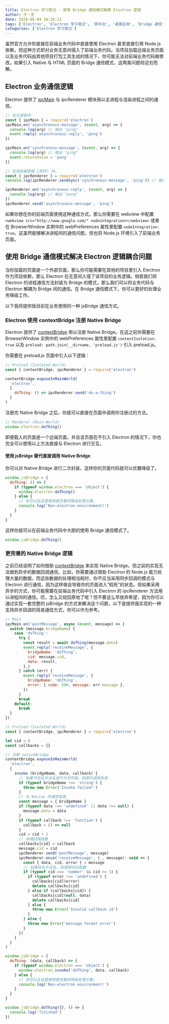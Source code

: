 ```yaml
---
title: Electron 学习笔记 - 使用 Bridge 通信模式解耦 Electron 逻辑
author: 子丶言
date: 2020-06-04 18:26:22
tags: ['Electron', 'Electron 学习笔记', '跨平台', '桌面应用', 'Bridge 通信']
categories: ['Electron 学习笔记']
---
```


虽然官方允许你直接在前端业务代码中直接使用 Electron 甚至直接引用 Node.js 依赖，但这种方式却对业务无意间侵入了前端业务代码。当项目加载远端业务页面以及业务代码由其他项目打包工具生成的情况下，你可能无法对前端业务代码做修改。如果引入 Native 与 HTML 页面的 Bridge 通信模式，这两类问题将迎刃而解。
<!-- more --> 

## Electron 业务通信逻辑

Electron 提供了 [ipcMain](https://www.electronjs.org/docs/api/ipc-main) 与 ipcRenderer 模块用以主进程与渲染进程之间的通信。

```javascript
// 在主进程中.
const { ipcMain } = require('electron')
ipcMain.on('asynchronous-message', (event, arg) => {
  console.log(arg) // 输出 "ping"
  event.reply('asynchronous-reply', 'pong')
})

ipcMain.on('synchronous-message', (event, arg) => {
  console.log(arg) // 输出 "ping"
  event.returnValue = 'pong'
})
```

```javascript
// 在渲染器进程 (网页) 中。
const { ipcRenderer } = require('electron')
console.log(ipcRenderer.sendSync('synchronous-message', 'ping')) // 输出 "pong"

ipcRenderer.on('asynchronous-reply', (event, arg) => {
  console.log(arg) // 输出 "pong"
})
ipcRenderer.send('asynchronous-message', 'ping')
```

如果你想在你的前端页面使用这种通信方式，那么你需要在 webview 中配置 `<webview src="http://www.google.com/" nodeintegration></webview>` 或者在 BrowserWindow 实例中的 webPreferences 属性里配置 `nodeIntegration: true`。这虽然能够解决进程间的通信问题，但也将 Node.js 环境引入了前端业务页面。

## 使用 Bridge 通信模式解决 Electron 逻辑耦合问题

当你加载的页面是一个外部页面，那么你可能需要在其他的项目里引入 Electron 作为项目依赖，那么 Electron 在无意间入侵了该项目的业务逻辑。倘若我们将 Electron 的进程通信方法封装为 Bridge 的模式，那么我们可以将业务代码与 Electron 解耦为 Bridge 间的通信。在 Bridge 通信模式下，你可以更好的处理业务降级工作。

以下我将提供我目前在业务使用的一种 jsBridge 通信方式。

### Electron 使用 contextBridge 注册 Native Bridge

Electron 提供了 [contextBridge](https://www.electronjs.org/docs/api/context-bridge) 用以注册 Native Bridge。在这之前你需要在 BrowserWindow 实例中的 webPreferences 属性里配置 `contextIsolation: true` 以及 `preload: path.join(__dirname, 'preload.js')` 引入 preload.js。

你需要在 preload.js 页面中引入以下逻辑：

```javascript
// Preload (Isolated World)
const { contextBridge, ipcRenderer } = require('electron')

contextBridge.exposeInMainWorld(
  'electron',
  {
    doThing: () => ipcRenderer.send('do-a-thing')
  }
)
```

注册完 Native Bridge 之后，你就可以直接在页面中调用你注册过的方法。

```javascript
// Renderer (Main World)
window.electron.doThing()
```

即便载入的页面是一个远端页面，并且该页面在不引入 Electron 的情况下，你也完全可以使用以上方法直接与 Electron 进行交互。

#### 使用 jsBridge 替代直接调用 Native Bridge

你可以对 Native Bridge 进行二次封装，这样你的页面代码就可以优雅降级了。

```javascript
window.jsBridge = {
  doThing: () => {
    if (typeof window.electron === 'object') {
      window.electron.doThing()
    } else {
      // 你可以在这里使用更完善的降级处理方案。
      console.log('Non-electron environment!')
    }
  }
}
```

这样你就可以在前端业务代码中大胆的使用 Bridge 通信模式了。

```javascript
window.jsBridge.doThing()
```

### 更完善的 Native Bridge 逻辑

之前已经说明了如何借助 [contextBridge](https://www.electronjs.org/docs/api/context-bridge) 来实现 Native Bridge。但之前的实现无法做到异步的数据回调通信。比如，你需要通过借助 Electron 的 Node.js 能力处理大量的数据，而这些数据的处理相当耗时，你不应当采用同步回调的模式与 Electron 进行通信，因为这样做会导致你的页面进入”假死“的状态。但如果采用异步的方式，你可能需要在前端业务代码中引入 Electron 的 ipcRenderer 方法用以进程间的通信。哎，怎么又绕回原地了呢？但不要这么早放弃希望，因为你可以通过实现一套完整的 jsBridge 的方式来解决这个问题，以下是提供我实现的一种支持异步回调的简易通信方式，你可以作为参考。

```javascript
// Main
ipcMain.on('postMessage', async (event, message) => {
  switch (message.bridgeName) {
    case 'doThing':
      try {
        const result = await doThing(message.data)
        event.reply('receiveMessage', {
          bridgeName: 'doThing',
          cid: message.cid,
          data: result,
        },)
      } catch (err) {
        event.reply('receiveMessage', {
          bridgeName: 'doThing',
          error: { code: 500, message: err.message },
        })
      }
      break
    default:
      break
  }
})
```

```javascript
// Preload (Isolated World)
const { contextBridge, ipcRenderer } = require('electron')

let cid = 0
const callbacks = {}

// 注册 nativeBridge
contextBridge.exposeInMainWorld(
  'electron',
  {
    invoke (bridgeName, data, callback) {
      // 如果不存在方法名或不为字符串，则提示调用失败
      if (typeof bridgeName !== 'string') {
        throw new Error('Invoke failed!')
      }
      // 与 Native 的通信信息
      const message = { bridgeName }
      if (typeof data !== 'undefined' || data !== null) {
        message.data = data
      }
      if (typeof callback !== 'function') {
        callback = () => null
      }
      cid = cid + 1
      // 存储回调函数
      callbacks[cid] = callback
      message.cid = cid
      ipcRenderer.send('postMessage', message)
      ipcRenderer.once('receiveMessage', (_, message): void => {
        const { data, cid, error } = message
        // 如果存在方法名，则调用对应函数
        if (typeof cid === 'number' && cid >= 1) {
          if (typeof error !== 'undefined') {
            callbacks[cid](error)
            delete callbacks[cid]
          } else if (callbacks[cid]) {
            callbacks[cid](null, data)
            delete callbacks[cid]
          } else {
            throw new Error('Invalid callback id')
          }
        } else {
          throw new Error('message format error')
        }
      })
    }
  }
)
```

```javascript
window.jsBridge = {
  doThing: (data, callback) => {
    if (typeof window.electron === 'object') {
      window.electron.invoke('doThing', data, callback)
    } else {
      // 你可以在这里使用更完善的降级处理方案。
      console.log('Non-electron environment!')
    }
  }
}
```

```javascript
window.jsBridge.doThing({}, () => {
  console.log('finished')
})
```
